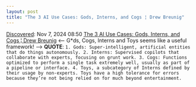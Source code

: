 ```yaml
---
layout: post
title: "The 3 AI Use Cases: Gods, Interns, and Cogs ¦ Drew Breunig"
---
```

[Discovered](http://rolandtanglao.com/2020/07/29/p1-blogthis-checkvist-list-links-to-blog/): Nov 7, 2024 08:50  [The 3 AI Use Cases: Gods, Interns, and Cogs ¦ Drew Breunig](https://www.dbreunig.com/2024/10/18/the-3-ai-use-cases-gods-interns-and-cogs.html) <-- G*ds, Cogs, Interns and Toys seems like a useful framework! --> **QUOTE**: `1. Gods: Super-intelligent, artificial entities that do things autonomously. 2. Interns: Supervised copilots that collaborate with experts, focusing on grunt work. 3. Cogs: Functions optimized to perform a single task extremely well, usually as part of a pipeline or interface. 4. Toys, a subcategory of Interns defined by their usage by non-experts. Toys have a high tolerance for errors because they’re not being relied on for much beyond entertainment.`
